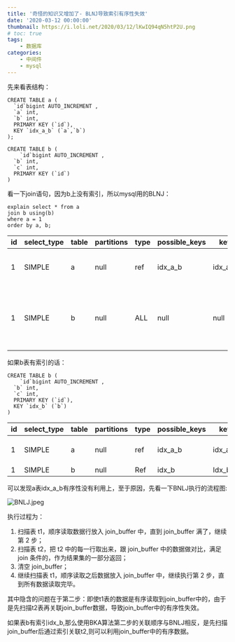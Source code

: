 ```yaml
---
title: '奇怪的知识又增加了- BLNJ导致索引有序性失效'
date: '2020-03-12 00:00:00'
thumbnail: https://i.loli.net/2020/03/12/lKwIQ94qN5htP2U.png
# toc: true
tags:
    - 数据库
categories:
    - 中间件
    - mysql
---
```


先来看表结构：

```mysql
CREATE TABLE a (
  `id`bigint AUTO_INCREMENT ,
  `a` int,
  `b` int,
  PRIMARY KEY (`id`),
  KEY `idx_a_b` (`a`,`b`)
);

CREATE TABLE b (
	`id`bigint AUTO_INCREMENT ,
  `b` int,
  `c` int,
  PRIMARY KEY (`id`)
)
```

看一下join语句，因为b上没有索引，所以mysql用的BLNJ：

```mysql
explain select * from a 
join b using(b)
where a = 1
order by a, b;
```

| id   | select_type | table | partitions | type | possible_keys | key     | key_len | ref   | rows | filtered | extra                                              |
| ---- | ----------- | ----- | ---------- | ---- | ------------- | ------- | ------- | ----- | ---- | -------: | -------------------------------------------------- |
| 1    | SIMPLE      | a     | null       | ref  | idx_a_b       | idx_a_b | 4       | const | 5206 |   100.00 | Using temporary; Using filesort                    |
| 1    | SIMPLE      | b     | null       | ALL  | null          | null    | null    | Null  | 1000 |   100.00 | Using where; Using join buffer (Block Nested Loop) |

如果b表有索引的话：

```mysql
CREATE TABLE b (
	`id`bigint AUTO_INCREMENT ,
  `b` int,
  `c` int,
  PRIMARY KEY (`id`),
  KEY `idx_b` (`b`)
)
```

| id   | select_type | table | partitions | type | possible_keys | key     | key_len | ref   | rows | filtered | extra                 |
| ---- | ----------- | ----- | ---------- | ---- | ------------- | ------- | ------- | ----- | ---- | -------: | --------------------- |
| 1    | SIMPLE      | a     | null       | ref  | idx_a_b       | idx_a_b | 8       | Const | 5206 |   100.00 | Using index condition |
| 1    | SIMPLE      | b     | null       | Ref  | idx_b         | Idx_b   | 4       | b.b   | 50   |   100.00 | null                  |

可以发现a表idx_a_b有序性没有利用上，至于原因，先看一下BNLJ执行的流程图:

![BNLJ.jpeg](https://i.loli.net/2020/03/12/ON4hu3cKt1Ck9Ji.jpg)

执行过程为：

1. 扫描表 t1，顺序读取数据行放入 join_buffer 中，直到 join_buffer 满了，继续第 2 步；
2. 扫描表 t2，把 t2 中的每一行取出来，跟 join_buffer 中的数据做对比，满足 join 条件的，作为结果集的一部分返回；
3. 清空 join_buffer；
4. 继续扫描表 t1，顺序读取之后数据放入 join_buffer 中，继续执行第 2 步，直到所有数据读取完毕。



其中隐含的问题在于第二步：即使t1表的数据是有序读取到join_buffer中的，由于是先扫描t2表再关联join_buffer数据，导致join_buffer中的有序性失效。

如果表b有索引idx_b,那么使用BKA算法第二步的关联顺序与BNLJ相反，是先扫描join_buffer后通过索引关联t2,则可以利用join_buffer中的有序数据。